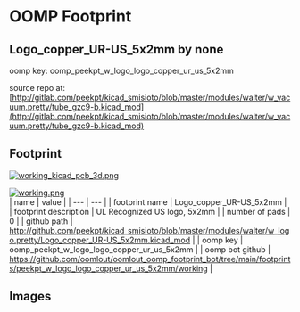 # OOMP Footprint  
## Logo_copper_UR-US_5x2mm  by none  
  
oomp key: oomp_peekpt_w_logo_logo_copper_ur_us_5x2mm  
  
source repo at: [http://gitlab.com/peekpt/kicad_smisioto/blob/master/modules/walter/w_vacuum.pretty/tube_gzc9-b.kicad_mod](http://gitlab.com/peekpt/kicad_smisioto/blob/master/modules/walter/w_vacuum.pretty/tube_gzc9-b.kicad_mod)  
## Footprint  
  
[![working_kicad_pcb_3d.png](working_kicad_pcb_3d_600.png)](working_kicad_pcb_3d.png)  
  
[![working.png](working_600.png)](working.png)  
| name | value | 
| --- | --- | 
| footprint name | Logo_copper_UR-US_5x2mm | 
| footprint description | UL Recognized US logo, 5x2mm | 
| number of pads | 0 | 
| github path | http://github.com/peekpt/kicad_smisioto/blob/master/modules/walter/w_logo.pretty/Logo_copper_UR-US_5x2mm.kicad_mod | 
| oomp key | oomp_peekpt_w_logo_logo_copper_ur_us_5x2mm | 
| oomp bot github | https://github.com/oomlout/oomlout_oomp_footprint_bot/tree/main/footprints/peekpt_w_logo_logo_copper_ur_us_5x2mm/working | 
## Images  
